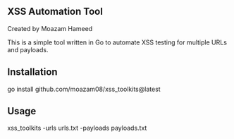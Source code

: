 ## XSS Automation Tool

Created by Moazam Hameed

This is a simple tool written in Go to automate XSS testing for multiple URLs and payloads.

## Installation
go install github.com/moazam08/xss_toolkits@latest

## Usage
xss_toolkits -urls urls.txt -payloads payloads.txt


 
